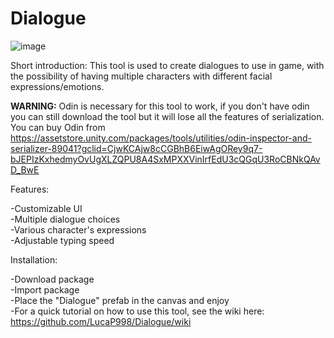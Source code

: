 # Dialogue
![image](https://user-images.githubusercontent.com/47710466/122785524-be61ee00-d2b3-11eb-9914-25a66798b4bd.png)

Short introduction:
This tool is used to create dialogues to use in game, with the possibility of having multiple characters with different facial expressions/emotions.

**WARNING:** Odin is necessary for this tool to work, if you don't have odin you can still download the tool but it will lose all the features of serialization. You can buy Odin from https://assetstore.unity.com/packages/tools/utilities/odin-inspector-and-serializer-89041?gclid=CjwKCAjw8cCGBhB6EiwAgORey9q7-bJEPIzKxhedmyOvUgXLZQPU8A4SxMPXXVinIrfEdU3cQGqU3RoCBNkQAvD_BwE 




Features:

-Customizable UI  
-Multiple dialogue choices  
-Various character's expressions  
-Adjustable typing speed  


Installation:

-Download package  
-Import package  
-Place the "Dialogue" prefab in the canvas and enjoy  
-For a quick tutorial on how to use this tool, see the wiki here: https://github.com/LucaP998/Dialogue/wiki  






